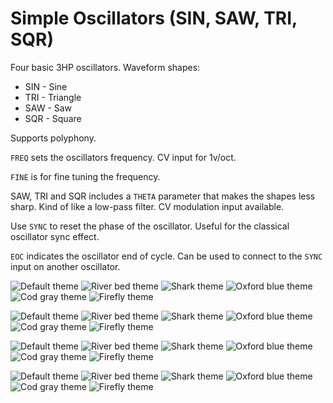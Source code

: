 # Simple Oscillators (SIN, SAW, TRI, SQR)

Four basic 3HP oscillators. Waveform shapes:

* SIN - Sine
* TRI - Triangle
* SAW - Saw
* SQR - Square

Supports polyphony.

`FREQ` sets the oscillators frequency. CV input for 1v/oct.

`FINE` is for fine tuning the frequency.

SAW, TRI and SQR includes a `THETA` parameter that makes the shapes less sharp. Kind of like a low-pass filter. CV modulation input available.

Use `SYNC` to reset the phase of the oscillator. Useful for the classical oscillator sync effect.

`EOC` indicates the oscillator end of cycle. Can be used to connect to the `SYNC` input on another oscillator.




![Default theme](https://github.com/thomassidor/tinytricks/blob/master/module-screenshots/default/TTSIN.png?raw=true)
![River bed theme](https://github.com/thomassidor/tinytricks/blob/master/module-screenshots/river-bed/TTSIN.png?raw=true)
![Shark theme](https://github.com/thomassidor/tinytricks/blob/master/module-screenshots/shark/TTSIN.png?raw=true)
![Oxford blue theme](https://github.com/thomassidor/tinytricks/blob/master/module-screenshots/oxford-blue/TTSIN.png?raw=true)
![Cod gray theme](https://github.com/thomassidor/tinytricks/blob/master/module-screenshots/cod-gray/TTSIN.png?raw=true)
![Firefly theme](https://github.com/thomassidor/tinytricks/blob/master/module-screenshots/firefly/TTSIN.png?raw=true)

![Default theme](https://github.com/thomassidor/tinytricks/blob/master/module-screenshots/default/TTSAW.png?raw=true)
![River bed theme](https://github.com/thomassidor/tinytricks/blob/master/module-screenshots/river-bed/TTSAW.png?raw=true)
![Shark theme](https://github.com/thomassidor/tinytricks/blob/master/module-screenshots/shark/TTSAW.png?raw=true)
![Oxford blue theme](https://github.com/thomassidor/tinytricks/blob/master/module-screenshots/oxford-blue/TTSAW.png?raw=true)
![Cod gray theme](https://github.com/thomassidor/tinytricks/blob/master/module-screenshots/cod-gray/TTSAW.png?raw=true)
![Firefly theme](https://github.com/thomassidor/tinytricks/blob/master/module-screenshots/firefly/TTSAW.png?raw=true)

![Default theme](https://github.com/thomassidor/tinytricks/blob/master/module-screenshots/default/TTSQR.png?raw=true)
![River bed theme](https://github.com/thomassidor/tinytricks/blob/master/module-screenshots/river-bed/TTSQR.png?raw=true)
![Shark theme](https://github.com/thomassidor/tinytricks/blob/master/module-screenshots/shark/TTSQR.png?raw=true)
![Oxford blue theme](https://github.com/thomassidor/tinytricks/blob/master/module-screenshots/oxford-blue/TTSQR.png?raw=true)
![Cod gray theme](https://github.com/thomassidor/tinytricks/blob/master/module-screenshots/cod-gray/TTSQR.png?raw=true)
![Firefly theme](https://github.com/thomassidor/tinytricks/blob/master/module-screenshots/firefly/TTSQR.png?raw=true)

![Default theme](https://github.com/thomassidor/tinytricks/blob/master/module-screenshots/default/TTTRI.png?raw=true)
![River bed theme](https://github.com/thomassidor/tinytricks/blob/master/module-screenshots/river-bed/TTTRI.png?raw=true)
![Shark theme](https://github.com/thomassidor/tinytricks/blob/master/module-screenshots/shark/TTTRI.png?raw=true)
![Oxford blue theme](https://github.com/thomassidor/tinytricks/blob/master/module-screenshots/oxford-blue/TTTRI.png?raw=true)
![Cod gray theme](https://github.com/thomassidor/tinytricks/blob/master/module-screenshots/cod-gray/TTTRI.png?raw=true)
![Firefly theme](https://github.com/thomassidor/tinytricks/blob/master/module-screenshots/firefly/TTTRI.png?raw=true)
